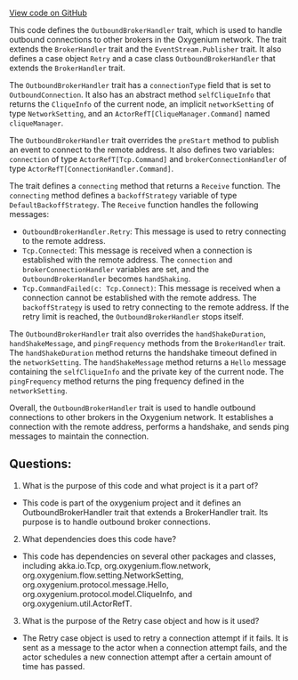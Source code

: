 [View code on GitHub](https://github.com/oxygenium/oxygenium/flow/src/main/scala/org/oxygenium/flow/network/broker/OutboundBrokerHandler.scala)

This code defines the `OutboundBrokerHandler` trait, which is used to handle outbound connections to other brokers in the Oxygenium network. The trait extends the `BrokerHandler` trait and the `EventStream.Publisher` trait. It also defines a case object `Retry` and a case class `OutboundBrokerHandler` that extends the `BrokerHandler` trait.

The `OutboundBrokerHandler` trait has a `connectionType` field that is set to `OutboundConnection`. It also has an abstract method `selfCliqueInfo` that returns the `CliqueInfo` of the current node, an implicit `networkSetting` of type `NetworkSetting`, and an `ActorRefT[CliqueManager.Command]` named `cliqueManager`.

The `OutboundBrokerHandler` trait overrides the `preStart` method to publish an event to connect to the remote address. It also defines two variables: `connection` of type `ActorRefT[Tcp.Command]` and `brokerConnectionHandler` of type `ActorRefT[ConnectionHandler.Command]`.

The trait defines a `connecting` method that returns a `Receive` function. The `connecting` method defines a `backoffStrategy` variable of type `DefaultBackoffStrategy`. The `Receive` function handles the following messages:

- `OutboundBrokerHandler.Retry`: This message is used to retry connecting to the remote address.
- `Tcp.Connected`: This message is received when a connection is established with the remote address. The `connection` and `brokerConnectionHandler` variables are set, and the `OutboundBrokerHandler` becomes `handShaking`.
- `Tcp.CommandFailed(c: Tcp.Connect)`: This message is received when a connection cannot be established with the remote address. The `backoffStrategy` is used to retry connecting to the remote address. If the retry limit is reached, the `OutboundBrokerHandler` stops itself.

The `OutboundBrokerHandler` trait also overrides the `handShakeDuration`, `handShakeMessage`, and `pingFrequency` methods from the `BrokerHandler` trait. The `handShakeDuration` method returns the handshake timeout defined in the `networkSetting`. The `handShakeMessage` method returns a `Hello` message containing the `selfCliqueInfo` and the private key of the current node. The `pingFrequency` method returns the ping frequency defined in the `networkSetting`.

Overall, the `OutboundBrokerHandler` trait is used to handle outbound connections to other brokers in the Oxygenium network. It establishes a connection with the remote address, performs a handshake, and sends ping messages to maintain the connection.
## Questions: 
 1. What is the purpose of this code and what project is it a part of?
- This code is part of the oxygenium project and it defines an OutboundBrokerHandler trait that extends a BrokerHandler trait. Its purpose is to handle outbound broker connections.

2. What dependencies does this code have?
- This code has dependencies on several other packages and classes, including akka.io.Tcp, org.oxygenium.flow.network, org.oxygenium.flow.setting.NetworkSetting, org.oxygenium.protocol.message.Hello, org.oxygenium.protocol.model.CliqueInfo, and org.oxygenium.util.ActorRefT.

3. What is the purpose of the Retry case object and how is it used?
- The Retry case object is used to retry a connection attempt if it fails. It is sent as a message to the actor when a connection attempt fails, and the actor schedules a new connection attempt after a certain amount of time has passed.